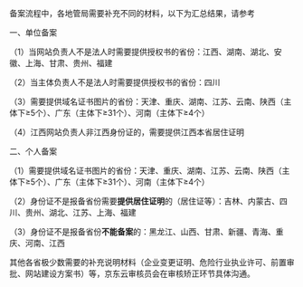 备案流程中，各地管局需要补充不同的材料，以下为汇总结果，请参考

一、单位备案

（1）当网站负责人不是法人时需要提供授权书的省份：江西、湖南、湖北、安徽、上海、甘肃、贵州、福建

（2）当主体负责人不是法人时需要提供授权书的省份：四川

（3）需要提供域名证书图片的省份：天津、重庆、湖南、江苏、云南、陕西（主体下≥5个）、广东（主体下≥31个）、河南（主体下≥4个）

（4）江西网站负责人非江西身份证的，需要提供江西本省居住证明

二、个人备案

（1）需要提供域名证书图片的省份：天津、重庆、湖南、江苏、云南、陕西（主体下≥5个）、广东（主体下≥31个）、河南（主体下≥4个）

（2）身份证不是报备省份需要**提供居住证明**的（居住证等）：吉林、内蒙古、四川、贵州、湖北、江苏、上海、福建

（3）身份证不是报备省份**不能备案**的：黑龙江、山西、甘肃、新疆、青海、重庆、河南、江西

其他各省极少数需要的补充说明材料（企业变更证明、危险行业执业许可、前置审批、网站建设方案书）等，京东云审核员会在审核矫正环节具体沟通。